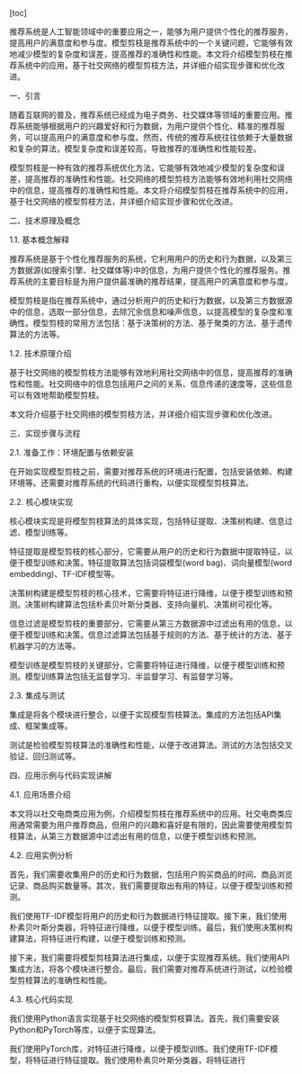 
[toc]                    
                
                
推荐系统是人工智能领域中的重要应用之一，能够为用户提供个性化的推荐服务，提高用户的满意度和参与度。模型剪枝是推荐系统中的一个关键问题，它能够有效地减少模型的复杂度和误差，提高推荐的准确性和性能。本文将介绍模型剪枝在推荐系统中的应用，基于社交网络的模型剪枝方法，并详细介绍实现步骤和优化改进。

一、引言

随着互联网的普及，推荐系统已经成为电子商务、社交媒体等领域的重要应用。推荐系统能够根据用户的兴趣爱好和行为数据，为用户提供个性化、精准的推荐服务，可以提高用户的满意度和参与度。然而，传统的推荐系统往往依赖于大量数据和复杂的算法，模型复杂度和误差较高，导致推荐的准确性和性能较差。

模型剪枝是一种有效的推荐系统优化方法，它能够有效地减少模型的复杂度和误差，提高推荐的准确性和性能。社交网络的模型剪枝方法能够有效地利用社交网络中的信息，提高推荐的准确性和性能。本文将介绍模型剪枝在推荐系统中的应用，基于社交网络的模型剪枝方法，并详细介绍实现步骤和优化改进。

二、技术原理及概念

1.1. 基本概念解释

推荐系统是基于个性化推荐服务的系统，它利用用户的历史和行为数据，以及第三方数据源(如搜索引擎、社交媒体等)中的信息，为用户提供个性化的推荐服务。推荐系统的主要目标是为用户提供最准确的推荐结果，提高用户的满意度和参与度。

模型剪枝是指在推荐系统中，通过分析用户的历史和行为数据，以及第三方数据源中的信息，选取一部分信息，去除冗余信息和噪声信息，以提高模型的复杂度和准确性。模型剪枝的常用方法包括：基于决策树的方法、基于聚类的方法、基于遗传算法的方法等。

1.2. 技术原理介绍

基于社交网络的模型剪枝方法能够有效地利用社交网络中的信息，提高推荐的准确性和性能。社交网络中的信息包括用户之间的关系、信息传递的速度等，这些信息可以有效地帮助模型剪枝。

本文将介绍基于社交网络的模型剪枝方法，并详细介绍实现步骤和优化改进。

三、实现步骤与流程

2.1. 准备工作：环境配置与依赖安装

在开始实现模型剪枝之前，需要对推荐系统的环境进行配置，包括安装依赖、构建环境等。还需要对推荐系统的代码进行重构，以便实现模型剪枝算法。

2.2. 核心模块实现

核心模块实现是将模型剪枝算法的具体实现，包括特征提取、决策树构建、信息过滤、模型训练等。

特征提取是模型剪枝的核心部分，它需要从用户的历史和行为数据中提取特征，以便于模型训练和决策。特征提取算法包括词袋模型(word bag)、词向量模型(word embedding)、TF-IDF模型等。

决策树构建是模型剪枝的核心技术，它需要将特征进行降维，以便于模型训练和预测。决策树构建算法包括朴素贝叶斯分类器、支持向量机、决策树可视化等。

信息过滤是模型剪枝的重要部分，它需要从第三方数据源中过滤出有用的信息，以便于模型训练和决策。信息过滤算法包括基于规则的方法、基于统计的方法、基于机器学习的方法等。

模型训练是模型剪枝的关键部分，它需要将特征进行降维，以便于模型训练和预测。模型训练算法包括无监督学习、半监督学习、有监督学习等。

2.3. 集成与测试

集成是将各个模块进行整合，以便于实现模型剪枝算法。集成的方法包括API集成、框架集成等。

测试是检验模型剪枝算法的准确性和性能，以便于改进算法。测试的方法包括交叉验证、回归测试等。

四、应用示例与代码实现讲解

4.1. 应用场景介绍

本文将以社交电商类应用为例，介绍模型剪枝在推荐系统中的应用。社交电商类应用通常需要为用户推荐商品，但用户的兴趣和喜好是有限的，因此需要使用模型剪枝算法，从第三方数据源中过滤出有用的信息，以便于模型训练和预测。

4.2. 应用实例分析

首先，我们需要收集用户的历史和行为数据，包括用户购买商品的时间、商品浏览记录、商品购买数量等。其次，我们需要提取出有用的特征，以便于模型训练和预测。

我们使用TF-IDF模型将用户的历史和行为数据进行特征提取。接下来，我们使用朴素贝叶斯分类器，将特征进行降维，以便于模型训练。最后，我们使用决策树构建算法，将特征进行构建，以便于模型训练和预测。

接下来，我们需要将模型剪枝算法进行集成，以便于实现推荐系统。我们使用API集成方法，将各个模块进行整合。最后，我们需要对推荐系统进行测试，以检验模型剪枝算法的准确性和性能。

4.3. 核心代码实现

我们使用Python语言实现基于社交网络的模型剪枝算法。首先，我们需要安装Python和PyTorch等库，以便于实现算法。

我们使用PyTorch库，对特征进行降维，以便于模型训练。我们使用TF-IDF模型，将特征进行特征提取。我们使用朴素贝叶斯分类器，将特征进行

